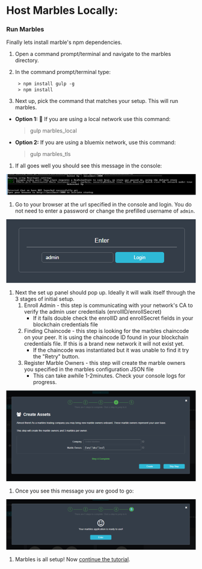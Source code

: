 # Host Marbles Locally:

### <a name="runlocal"></a>Run Marbles
 Finally lets install marble's npm dependencies.

1. Open a command prompt/terminal and navigate to the marbles directory.
1. In the command prompt/terminal type:
	
		> npm install gulp -g
		> npm install

1. Next up, pick the command that matches your setup. This will run marbles.

- **Option 1:** :lollipop: If you are using a local network use this command:
	> gulp marbles_local

- **Option 2:** If you are using a bluemix network, use this command:
	> gulp marbles_tls

1. If all goes well you should see this message in the console:

![](/doc_images/localhost1.png)

1. Go to your browser at the url specified in the console and login. You do not need to enter a password or change the prefilled username of `admin`.

![](/doc_images/localhost2.png)
	

1. Next the set up panel should pop up. Ideally it will walk itself through the 3 stages of initial setup.
	1. Enroll Admin - this step is communicating with your network's CA to verify the admin user credentials (enrollID/enrollSecret)
		- If it fails double check the enrollID and enrollSecret fields in your blockchain credentials file
	1. Finding Chaincode - this step is looking for the marbles chaincode on your peer. It is using the chaincode ID found in your blockchain credentials file. If this is a brand new network it will not exist yet. 
		- If the chaincode was instantiated but it was unable to find it try the "Retry" button.
	1. Register Marble Owners - this step will create the marble owners you specified in the marbles configuration JSON file
		- This can take awhile 1-2minutes. Check your console logs for progress.
 
![](/doc_images/localhost3.png)

1. Once you see this message you are good to go: 

![](/doc_images/localhost4.png)
		
1. Marbles is all setup! Now [continue the tutorial](../README.md#use).
